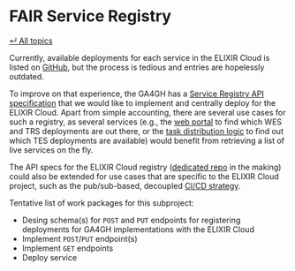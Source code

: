 # FAIR Service Registry

[&#8629; All topics][topics-overview]

Currently, available deployments for each service in the ELIXIR Cloud is listed
on [GitHub][cloud-resources], but the process is tedious and entries are
hopelessly outdated.

To improve on that experience, the GA4GH has a [Service Registry API
specification][ga4gh-registry] that we would like to implement and centrally
deploy for the ELIXIR Cloud. Apart from simple accounting, there are several
use cases for such a registry, as several services (e.g., the
[web portal][cwlab] to find which WES and TRS deployments are out there, or the
[task distribution logic][testribute] to find out which TES deployments are
available) would benefit from retrieving a list of live services on the fly.

The API specs for the ELIXIR Cloud registry ([dedicated repo][cloud-registry]
in the making) could also be extended for use cases that are specific to the
ELIXIR Cloud project, such as the pub/sub-based, decoupled [CI/CD
strategy][ci-cd].

Tentative list of work packages for this subproject:

* Desing schema(s) for `POST` and `PUT` endpoints for registering deployments
  for GA4GH implementations with the ELIXIR Cloud
* Implement `POST`/`PUT` endpoint(s)
* Implement `GET` endpoints
* Deploy service

[ci-cd]: ci_cd.md
[cloud-registry]: <https://github.com/elixir-cloud-aai/cloud-registry>
[cloud-resources]: <https://github.com/elixir-cloud-aai/elixir-cloud-aai/blob/dev/resources/resources.md>
[cwlab]: <https://github.com/CompEpigen/CWLab>
[ga4gh-registry]: <https://github.com/ga4gh-discovery/ga4gh-service-info>
[resources]: <https://github.com/elixir-cloud-aai/elixir-cloud-aai/blob/dev/resources/resources.md>
[testribute]: <https://github.com/ga4gh-discovery/ga4gh-service-info>
[topics-overview]: ../README.md#topics
